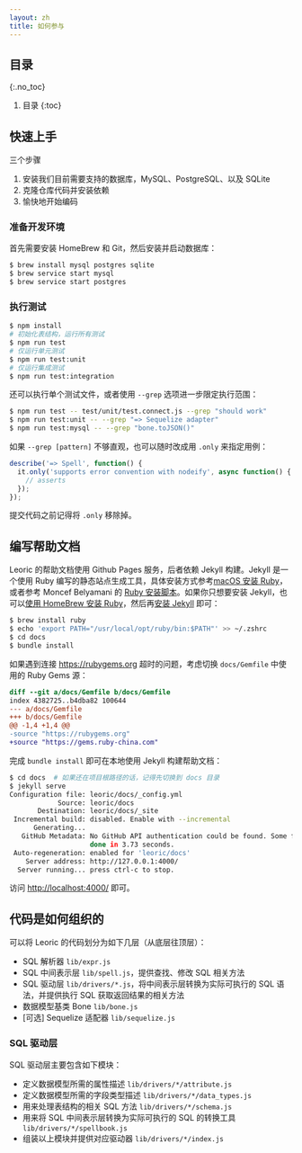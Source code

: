 ```yaml
---
layout: zh
title: 如何参与
---
```


## 目录
{:.no_toc}

1. 目录
{:toc}

## 快速上手

三个步骤

1. 安装我们目前需要支持的数据库，MySQL、PostgreSQL、以及 SQLite
2. 克隆仓库代码并安装依赖
3. 愉快地开始编码

### 准备开发环境

首先需要安装 HomeBrew 和 Git，然后安装并启动数据库：

```bash
$ brew install mysql postgres sqlite
$ brew service start mysql
$ brew service start postgres
```

### 执行测试

```bash
$ npm install
# 初始化表结构，运行所有测试
$ npm run test
# 仅运行单元测试
$ npm run test:unit
# 仅运行集成测试
$ npm run test:integration
```

还可以执行单个测试文件，或者使用 `--grep` 选项进一步限定执行范围：

```bash
$ npm run test -- test/unit/test.connect.js --grep "should work"
$ npm run test:unit -- --grep "=> Sequelize adapter"
$ npm run test:mysql -- --grep "bone.toJSON()"
```

如果 `--grep [pattern]` 不够直观，也可以随时改成用 `.only` 来指定用例：

```js
describe('=> Spell', function() {
  it.only('supports error convention with nodeify', async function() {
    // asserts
  });
});
```

提交代码之前记得将 `.only` 移除掉。

## 编写帮助文档

Leoric 的帮助文档使用 Github Pages 服务，后者依赖 Jekyll 构建。Jekyll 是一个使用 Ruby 编写的静态站点生成工具，具体安装方式参考[macOS 安装 Ruby](https://mac.install.guide/ruby/index.html)，或者参考 Moncef Belyamani 的 [Ruby 安装脚本](https://www.moncefbelyamani.com/ruby-script/)。如果你只想要安装 Jekyll，也可以[使用 HomeBrew 安装 Ruby](https://mac.install.guide/ruby/13.html)，然后再[安装 Jekyll](https://jekyllrb.com/docs/installation/macos/) 即可：

```bash
$ brew install ruby
$ echo 'export PATH="/usr/local/opt/ruby/bin:$PATH"' >> ~/.zshrc
$ cd docs
$ bundle install
```

如果遇到连接 https://rubygems.org 超时的问题，考虑切换 `docs/Gemfile` 中使用的 Ruby Gems 源：

```diff
diff --git a/docs/Gemfile b/docs/Gemfile
index 4382725..b4dba82 100644
--- a/docs/Gemfile
+++ b/docs/Gemfile
@@ -1,4 +1,4 @@
-source "https://rubygems.org"
+source "https://gems.ruby-china.com"
```

完成 `bundle install` 即可在本地使用 Jekyll 构建帮助文档：

```bash
$ cd docs  # 如果还在项目根路径的话，记得先切换到 docs 目录
$ jekyll serve
Configuration file: leoric/docs/_config.yml
            Source: leoric/docs
       Destination: leoric/docs/_site
 Incremental build: disabled. Enable with --incremental
      Generating...
   GitHub Metadata: No GitHub API authentication could be found. Some fields may be missing or have incorrect data.
                    done in 3.73 seconds.
 Auto-regeneration: enabled for 'leoric/docs'
    Server address: http://127.0.0.1:4000/
  Server running... press ctrl-c to stop.
```

访问 <http://localhost:4000/> 即可。

## 代码是如何组织的

可以将 Leoric 的代码划分为如下几层（从底层往顶层）：

- SQL 解析器 `lib/expr.js`
- SQL 中间表示层 `lib/spell.js`，提供查找、修改 SQL 相关方法
- SQL 驱动层 `lib/drivers/*.js`，将中间表示层转换为实际可执行的 SQL 语法，并提供执行 SQL 获取返回结果的相关方法
- 数据模型基类 Bone `lib/bone.js`
- [可选] Sequelize 适配器 `lib/sequelize.js`

### SQL 驱动层

SQL 驱动层主要包含如下模块：

- 定义数据模型所需的属性描述 `lib/drivers/*/attribute.js`
- 定义数据模型所需的字段类型描述 `lib/drivers/*/data_types.js`
- 用来处理表结构的相关 SQL 方法 `lib/drivers/*/schema.js`
- 用来将 SQL 中间表示层转换为实际可执行的 SQL 的转换工具 `lib/drivers/*/spellbook.js`
- 组装以上模块并提供对应驱动器 `lib/drivers/*/index.js`
